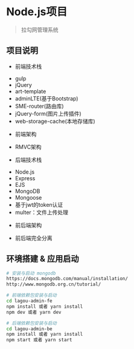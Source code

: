 # Node.js项目

> 拉勾网管理系统

## 项目说明
- 前端技术栈
* gulp
* jQuery
* art-template
* adminLTE(基于Bootstrap)
* SME-router(路由库)
* jQuery-form(图片上传插件)
* web-storage-cache(本地存储库)
- 前端架构
* RMVC架构
- 后端技术栈
* Node.js
* Express
* EJS
* MongoDB
* Mongoose
* 基于jwt的token认证
* multer：文件上传处理
- 前后端架构
* 前后端完全分离

## 环境搭建 & 应用启动

``` bash
# 安装与启动 mongodb
https://docs.mongodb.com/manual/installation/
http://www.mongodb.org.cn/tutorial/

# 前端依赖包安装与启动
cd lagou-admin-fe
npm install 或者 yarn install
npm dev 或者 yarn dev

# 后端依赖包安装与启动
cd lagou-admin-be
npm install 或者 yarn install
npm start 或者 yarn start